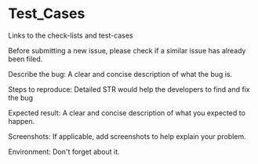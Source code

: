 # Test_Cases
Links to the check-lists and test-cases


Before submitting a new issue, please check if a similar issue has already been filed.

Describe the bug: A clear and concise description of what the bug is.

Steps to reproduce: Detailed STR would help the developers to find and fix the bug

Expected result: A clear and concise description of what you expected to happen.

Screenshots: If applicable, add screenshots to help explain your problem.

Environment: Don't forget about it.

